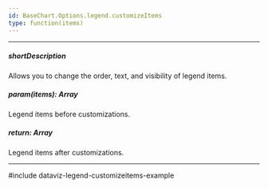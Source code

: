```yaml
---
id: BaseChart.Options.legend.customizeItems
type: function(items)
---
```

---
##### shortDescription
Allows you to change the order, text, and visibility of legend items.

##### param(items): Array<BaseChartLegendItem>
Legend items before customizations.

##### return: Array<BaseChartLegendItem>
Legend items after customizations.

---
#include dataviz-legend-customizeitems-example
